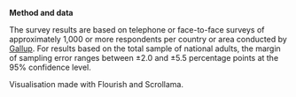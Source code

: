 
**Method and data**

The survey results are based on telephone or face-to-face surveys of approximately 1,000 or more respondents per country or area conducted by [Gallup](https://www.gallup.com/analytics/349487/gallup-global-happiness-center.aspx).
For results based on the total sample of national adults, the margin of sampling error ranges between ±2.0 and ±5.5 percentage points at the 95% confidence level.

Visualisation made with Flourish and Scrollama.


